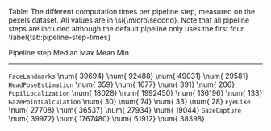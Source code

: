 
Table: The different computation times per pipeline step, measured on the pexels
dataset. All values are in \si{\micro\second}.
Note that all pipeline steps are included although the default pipeline only
uses the first four. \label{tab:pipeline-step-times}

Pipeline step                   Median             Max            Mean             Min
---------------------- --------------- --------------- --------------- ---------------
`FaceLandmarks`        \num{    39694} \num{    92488} \num{    49031} \num{    29581}
`HeadPoseEstimation`   \num{      359} \num{     1677} \num{      391} \num{      206}
`PupilLocalization`    \num{    18028} \num{  1992450} \num{   136196} \num{      133}
`GazePointCalculation` \num{       30} \num{       74} \num{       33} \num{       28}
`EyeLike`              \num{    27708} \num{    36537} \num{    27934} \num{    19044}
`GazeCapture`          \num{    39972} \num{  1767480} \num{    61912} \num{    38398}
